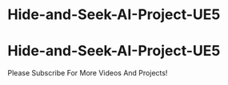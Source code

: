 # Hide-and-Seek-AI-Project-UE5
# Hide-and-Seek-AI-Project-UE5
Please Subscribe For More Videos And Projects!
